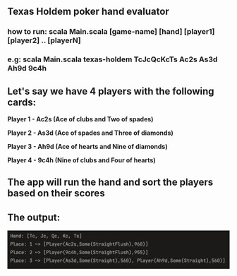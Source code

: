 ## Texas Holdem poker hand evaluator

### how to run: scala Main.scala [game-name] [hand] [player1] [player2] .. [playerN]
### e.g:        scala Main.scala texas-holdem TcJcQcKcTs Ac2s As3d Ah9d 9c4h

## Let's say we have 4 players with the following cards:

**Player 1 - Ac2s (Ace of clubs and Two of spades)**

**Player 2 - As3d (Ace of spades and Three of diamonds)** 

**Player 3 - Ah9d (Ace of hearts and Nine of diamonds)**

**Player 4 - 9c4h (Nine of clubs and Four of hearts)**

## The app will run the hand and sort the players based on their scores

## The output:


![My Image](hand_result.png)




